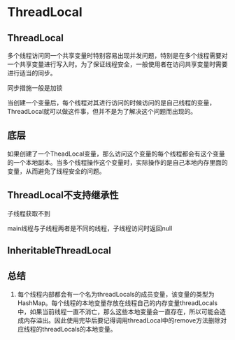 # ThreadLocal

## ThreadLocal
多个线程访问同一个共享变量时特别容易出现并发问题，特别是在多个线程需要对一个共享变量进行写入时。为了保证线程安全，一般使用者在访问共享变量时需要进行适当的同步。

同步措施一般是加锁

当创建一个变量后，每个线程对其进行访问的时候访问的是自己线程的变量，ThreadLocal就可以做这件事，但并不是为了解决这个问题而出现的。



## 底层
如果创建了一个TheadLocal变量，那么访问这个变量的每个线程都会有这个变量的一个本地副本。当多个线程操作这个变量时，实际操作的是自己本地内存里面的变量，从而避免了线程安全的问题。



## ThreadLocal不支持继承性
子线程获取不到

main线程与子线程两者是不同的线程，子线程访问时返回null



## InheritableThreadLocal

## 总结
1. 每个线程内部都会有一个名为threadLocals的成员变量，该变量的类型为HashMap。每个线程的本地变量存放在线程自己的内存变量threadLocals中，如果当前线程一直不消亡，那么这些本地变量会一直存在，所以可能会造成内存溢出。因此使用完毕后要记得调用threadLocal中的remove方法删除对应线程的threadLocals的本地变量。